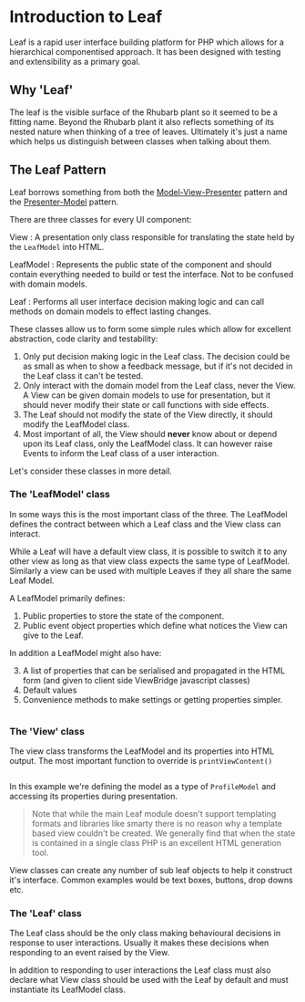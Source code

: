 Introduction to Leaf
====================

Leaf is a rapid user interface building platform for PHP which allows for a hierarchical componentised approach.
It has been designed with testing and extensibility as a primary goal.

## Why 'Leaf'

The leaf is the visible surface of the Rhubarb plant so it seemed to be a fitting name. Beyond the
Rhubarb plant it also reflects something of its nested nature when thinking of a tree of leaves. Ultimately
it's just a name which helps us distinguish between classes when talking about them.

## The Leaf Pattern

Leaf borrows something from both the
[Model-View-Presenter](http://martinfowler.com/eaaDev/uiArchs.html#Model-view-presentermvp) pattern and the
[Presenter-Model](http://martinfowler.com/eaaDev/PresentationModel.html) pattern.

There are three classes for every UI component:

View
:   A presentation only class responsible for translating the state held by the `LeafModel` into HTML.

LeafModel
:   Represents the public state of the component and should contain everything needed to build or test the interface.
    Not to be confused with domain models.

Leaf
:   Performs all user interface decision making logic and can call methods on domain models to effect lasting changes.

These classes allow us to form some simple rules which allow for excellent abstraction, code clarity and testability:

1. Only put decision making logic in the Leaf class. The decision could be as small as when to show a feedback
message, but if it's not decided in the Leaf class it can't be tested.
2. Only interact with the domain model from the Leaf class, never the View. A View can be given domain models to
use for presentation, but it should never modify their state or call functions with side effects.
3. The Leaf should not modify the state of the View directly, it should modify the LeafModel class.
4. Most important of all, the View should **never** know about or depend upon its Leaf class, only the LeafModel class.
It can however raise Events to inform the Leaf class of a user interaction.

Let's consider these classes in more detail.

### The 'LeafModel' class

In some ways this is the most important class of the three. The LeafModel defines the contract between which
a Leaf class and the View class can interact.

While a Leaf will have a default view class, it is possible to switch it to any other view as long as that view
class expects the same type of LeafModel. Similarly a view can be used with multiple Leaves if they all share the
same Leaf Model.

A LeafModel primarily defines:

1. Public properties to store the state of the component.
2. Public event object properties which define what notices the View can give to the Leaf.

In addition a LeafModel might also have:

3. A list of properties that can be serialised and propagated in the HTML form (and given to client side
ViewBridge javascript classes)
4. Default values
5. Convenience methods to make settings or getting properties simpler.

``` php file[examples/HelloWorld/HelloWorldModel.php] lines[6] demo[examples/HelloWorld/HelloWorld]
```

### The 'View' class

The view class transforms the LeafModel and its properties into HTML output. The most important function to
override is `printViewContent()`

``` php file[examples/HelloWorld/HelloWorldView.php] lines[6] demo[examples/HelloWorld/HelloWorld]
```

In this example we're defining the model as a type of `ProfileModel` and accessing its properties during
presentation.

> Note that while the main Leaf module doesn't support templating formats and libraries like smarty there is
> no reason why a template based view couldn't be created. We generally find that when the state is contained
> in a single class PHP is an excellent HTML generation tool.

View classes can create any number of sub leaf objects to help it construct it's interface. Common examples would
be text boxes, buttons, drop downs etc.

### The 'Leaf' class

The Leaf class should be the only class making behavioural decisions in response to user interactions. Usually
it makes these decisions when responding to an event raised by the View.

In addition to responding to user interactions the Leaf class must also declare what View class should be used
with the Leaf by default and must instantiate its LeafModel class.

``` php file[examples/HelloWorld/HelloWorld.php] lines[6] demo[examples/HelloWorld/HelloWorld]
```